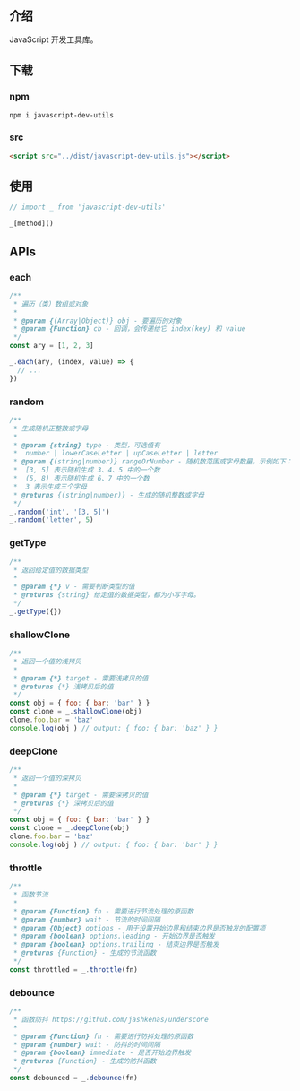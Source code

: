 ## 介绍

JavaScript 开发工具库。

## 下载

### npm

```
npm i javascript-dev-utils
```

### src

```html
<script src="../dist/javascript-dev-utils.js"></script>
```

## 使用

```javascript
// import _ from 'javascript-dev-utils'

_[method]()
```

## APIs

### each

```javascript
/**
 * 遍历（类）数组或对象
 * 
 * @param {(Array|Object)} obj - 要遍历的对象
 * @param {Function} cb - 回调，会传递给它 index(key) 和 value
 */
const ary = [1, 2, 3]

_.each(ary, (index, value) => {
  // ...
})
```

### random

```javascript
/**
 * 生成随机正整数或字母
 * 
 * @param {string} type - 类型，可选值有
 *  number | lowerCaseLetter | upCaseLetter | letter
 * @param {(string|number)} rangeOrNumber - 随机数范围或字母数量，示例如下：
 *  [3, 5] 表示随机生成 3、4、5 中的一个数
 *  (5, 8) 表示随机生成 6、7 中的一个数
 *  3 表示生成三个字母
 * @returns {(string|number)} - 生成的随机整数或字母
 */
_.random('int', '[3, 5]')
_.random('letter', 5)
```

### getType

```javascript
/**
 * 返回给定值的数据类型
 * 
 * @param {*} v - 需要判断类型的值
 * @returns {string} 给定值的数据类型，都为小写字母。
 */
_.getType({})
```

### shallowClone

```javascript
/**
 * 返回一个值的浅拷贝
 * 
 * @param {*} target - 需要浅拷贝的值
 * @returns {*} 浅拷贝后的值
 */
const obj = { foo: { bar: 'bar' } }
const clone = _.shallowClone(obj)
clone.foo.bar = 'baz'
console.log(obj ) // output: { foo: { bar: 'baz' } }
```

### deepClone

```javascript
/**
 * 返回一个值的深拷贝
 * 
 * @param {*} target - 需要深拷贝的值
 * @returns {*} 深拷贝后的值
 */
const obj = { foo: { bar: 'bar' } }
const clone = _.deepClone(obj)
clone.foo.bar = 'baz'
console.log(obj ) // output: { foo: { bar: 'bar' } }
```

### throttle

```javascript
/**
 * 函数节流
 * 
 * @param {Function} fn - 需要进行节流处理的原函数
 * @param {number} wait - 节流的时间间隔
 * @param {Object} options - 用于设置开始边界和结束边界是否触发的配置项
 * @param {boolean} options.leading - 开始边界是否触发
 * @param {boolean} options.trailing - 结束边界是否触发
 * @returns {Function} - 生成的节流函数
 */
const throttled = _.throttle(fn)
```

### debounce

```javascript
/**
 * 函数防抖 https://github.com/jashkenas/underscore
 * 
 * @param {Function} fn - 需要进行防抖处理的原函数
 * @param {number} wait - 防抖的时间间隔
 * @param {boolean} immediate - 是否开始边界触发
 * @returns {Function} - 生成的防抖函数
 */
const debounced = _.debounce(fn)
```
